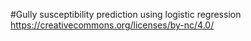 #Gully susceptibility prediction using logistic regression
https://creativecommons.org/licenses/by-nc/4.0/
